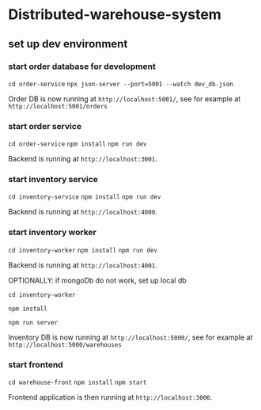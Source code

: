 # Distributed-warehouse-system

## set up dev environment

### start order database for development

`cd order-service`
`npx json-server --port=5001 --watch dev_db.json`

Order DB is now running at `http://localhost:5001/`, see for example at `http://localhost:5001/orders`

### start order service

`cd order-service`
`npm install`
`npm run dev`

Backend is running at `http://localhost:3001`.

### start inventory service

`cd inventory-service`
`npm install`
`npm run dev`

Backend is running at `http://localhost:4000`.

### start inventory worker

`cd inventory-worker`
`npm install`
`npm run dev`

Backend is running at `http://localhost:4001`.

OPTIONALLY: if mongoDb do not work, set up local db

`cd inventory-worker`

`npm install`

`npm run server`

Inventory DB is now running at `http://localhost:5000/`, see for example at `http://localhost:5000/warehouses`


### start frontend
`cd warehouse-front`
`npm install`
`npm start`

Frontend application is then running at `http://localhost:3000`.
